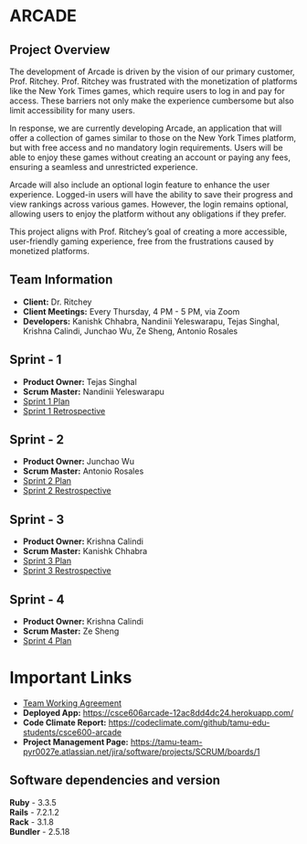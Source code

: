 # ARCADE

## Project Overview

The development of Arcade is driven by the vision of our primary customer, Prof. Ritchey. Prof. Ritchey was frustrated with the monetization of platforms like the New York Times games, which require users to log in and pay for access. These barriers not only make the experience cumbersome but also limit accessibility for many users. 

In response, we are currently developing Arcade, an application that will offer a collection of games similar to those on the New York Times platform, but with free access and no mandatory login requirements. Users will be able to enjoy these games without creating an account or paying any fees, ensuring a seamless and unrestricted experience.

Arcade will also include an optional login feature to enhance the user experience. Logged-in users will have the ability to save their progress and view rankings across various games. However, the login remains optional, allowing users to enjoy the platform without any obligations if they prefer.

This project aligns with Prof. Ritchey’s goal of creating a more accessible, user-friendly gaming experience, free from the frustrations caused by monetized platforms.

## Team Information
- **Client:** Dr. Ritchey
- **Client Meetings:** Every Thursday, 4 PM - 5 PM, via Zoom
- **Developers:** Kanishk Chhabra, Nandinii Yeleswarapu, Tejas Singhal, Krishna Calindi, Junchao Wu, Ze Sheng, Antonio Rosales

## Sprint - 1
- **Product Owner:** Tejas Singhal
- **Scrum Master:** Nandinii Yeleswarapu
- [Sprint 1 Plan](./documentation/Fall2024)
- [Sprint 1 Retrospective](./documentation/Fall2024)

## Sprint - 2 
- **Product Owner:** Junchao Wu
- **Scrum Master:** Antonio Rosales
- [Sprint 2 Plan](./documentation/Fall2024)
- [Sprint 2 Restrospective](./documentation/Fall2024)

## Sprint - 3
- **Product Owner:** Krishna Calindi
- **Scrum Master:** Kanishk Chhabra
- [Sprint 3 Plan](./documentation/Fall2024)
- [Sprint 3 Restrospective](./documentation/Fall2024)

## Sprint - 4
- **Product Owner:** Krishna Calindi
- **Scrum Master:** Ze Sheng
- [Sprint 4 Plan](./documentation/Fall2024)

# Important Links
- [Team Working Agreement](TEAM_WORK_AGREEMENT.md)
- **Deployed App:** https://csce606arcade-12ac8dd4dc24.herokuapp.com/
- **Code Climate Report:** https://codeclimate.com/github/tamu-edu-students/csce600-arcade
- **Project Management Page:** https://tamu-team-pyr0027e.atlassian.net/jira/software/projects/SCRUM/boards/1

## Software dependencies and version
**Ruby** - 3.3.5 \
**Rails** - 7.2.1.2 \
**Rack** - 3.1.8 \
**Bundler** - 2.5.18

